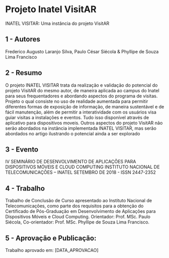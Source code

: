 # Projeto Inatel VisitAR
INATEL VISITAR: Uma instância do projeto VisitAR


1 - Autores
---
Frederico Augusto Laranjo Silva, Paulo César Siécola & Phyllipe de Souza Lima Francisco

2 - Resumo
---
O projeto INATEL VISITAR trata da realização e validação do potencial do projeto VisitAR do mesmo autor, de maneira aplicada ao campus do Inatel para seus frequentadores e abordando aspectos do programa de visitas.  Projeto o qual consiste no uso de realidade aumentada para permitir diferentes formas de exposição de informação, de maneira sustentável e de fácil manutenção, além de permitir a interatividade com os usuários visa guiar visitas a instalações e eventos. Tudo isso disponível através de aplicativo para dispositivos moveis. Outros aspectos do projeto VisitAR não serão abordados na instância implementada INATEL VISITAR, mas serão abordados no artigo ilustrando o potencial ainda a ser explorado

3 - Evento
---
IV SEMINÁRIO DE DESENVOLVIMENTO DE APLICAÇÕES PARA DISPOSITIVOS MÓVEIS E CLOUD COMPUTING
INSTITUTO NACIONAL DE TELECOMUNICAÇÕES – INATEL
SETEMBRO DE 2018 - ISSN 2447-2352

4 - Trabalho
---
Trabalho de Conclusão de Curso apresentado ao Instituto Nacional de Telecomunicações, como parte dos requisitos para a obtenção do Certificado de Pós-Graduação em Desenvolvimento de Aplicações para Dispositivos Móveis e Cloud Computing. Orientador: Prof. MSc. Paulo Siécola, Co-orientador: Prof. MSc. Phyllipe de Souza Lima Francisco. 

5 - Aprovação e Publicação:
---
Trabalho aprovado em:   [DATA_APROVACAO]
